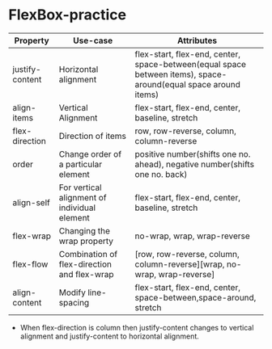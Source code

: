 # FlexBox-practice
| Property | Use-case | Attributes |
|--------|----------|------------|
| justify-content | Horizontal alignment |flex-start, flex-end, center, space-between(equal space between items), space-around(equal space around items)|
| align-items |Vertical Alignment|flex-start, flex-end, center, baseline, stretch|
|flex-direction|Direction of items|row, row-reverse, column, column-reverse|
|order|Change order of a particular element|positive number(shifts one no. ahead), negative number(shifts one no. back)|
|align-self|For vertical alignment of individual element|flex-start, flex-end, center, baseline, stretch|
|flex-wrap|Changing the wrap property|no-wrap, wrap, wrap-reverse|
|flex-flow|Combination of flex-direction and flex-wrap|[row, row-reverse, column, column-reverse][wrap, no-wrap, wrap-reverse]|
|align-content|Modify line-spacing|flex-start, flex-end, center, space-between,space-around, stretch|
* When flex-direction is column then justify-content changes to vertical alignment and justify-content to horizontal alignment.